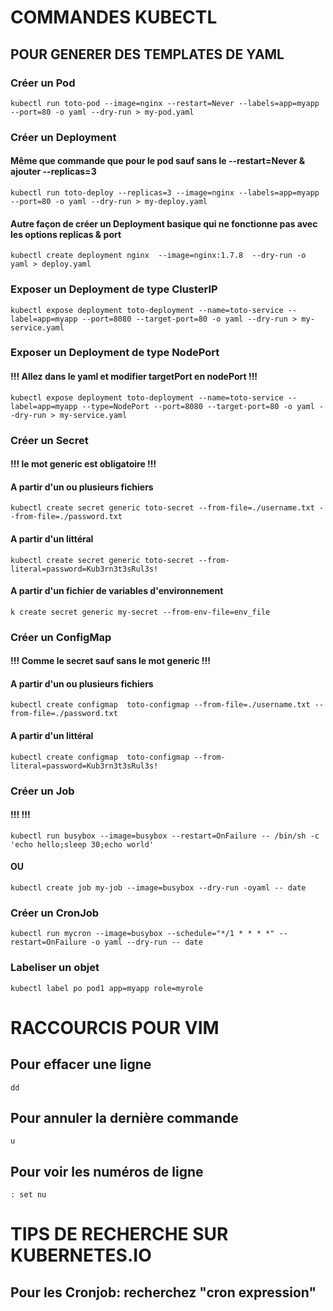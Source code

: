 # COMMANDES KUBECTL 
## POUR GENERER DES TEMPLATES DE YAML


### Créer un Pod
```
kubectl run toto-pod --image=nginx --restart=Never --labels=app=myapp --port=80 -o yaml --dry-run > my-pod.yaml
```


### Créer un Deployment 
#### Même que commande que pour le pod sauf sans le --restart=Never & ajouter --replicas=3
```
kubectl run toto-deploy --replicas=3 --image=nginx --labels=app=myapp --port=80 -o yaml --dry-run > my-deploy.yaml
```
#### Autre façon de créer un Deployment basique qui ne fonctionne pas avec les options replicas & port
```
kubectl create deployment nginx  --image=nginx:1.7.8  --dry-run -o yaml > deploy.yaml
```


### Exposer un Deployment de type ClusterIP
```
kubectl expose deployment toto-deployment --name=toto-service --label=app=myapp --port=8080 --target-port=80 -o yaml --dry-run > my-service.yaml
```


### Exposer un Deployment de type NodePort
#### !!! Allez dans le yaml et modifier targetPort en nodePort !!!
```
kubectl expose deployment toto-deployment --name=toto-service --label=app=myapp --type=NodePort --port=8080 --target-port=80 -o yaml --dry-run > my-service.yaml
```


### Créer un Secret
#### !!! le mot generic est obligatoire !!!
#### A partir d'un ou plusieurs fichiers
```
kubectl create secret generic toto-secret --from-file=./username.txt --from-file=./password.txt
```
#### A partir d'un littéral
```
kubectl create secret generic toto-secret --from-literal=password=Kub3rn3t3sRul3s!
```
#### A partir d'un fichier de variables d'environnement
```
k create secret generic my-secret --from-env-file=env_file
```


### Créer un ConfigMap
#### !!! Comme le secret sauf sans le mot generic !!!
#### A partir d'un ou plusieurs fichiers
```
kubectl create configmap  toto-configmap --from-file=./username.txt --from-file=./password.txt
```
#### A partir d'un littéral
```
kubectl create configmap  toto-configmap --from-literal=password=Kub3rn3t3sRul3s!
```


### Créer un Job
#### !!!  !!!
```
kubectl run busybox --image=busybox --restart=OnFailure -- /bin/sh -c 'echo hello;sleep 30;echo world'
```
#### OU
```
kubectl create job my-job --image=busybox --dry-run -oyaml -- date 
```


### Créer un CronJob
```
kubectl run mycron --image=busybox --schedule="*/1 * * * *" --restart=OnFailure -o yaml --dry-run -- date
```


### Labeliser un objet
```
kubectl label po pod1 app=myapp role=myrole
```


# RACCOURCIS POUR VIM

## Pour effacer une ligne
```
dd
```
## Pour annuler la dernière commande
```
u
```
## Pour voir les numéros de ligne
```
: set nu
```

# TIPS DE RECHERCHE SUR KUBERNETES.IO

## Pour les Cronjob: recherchez "cron expression"
